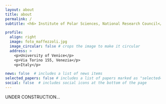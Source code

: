 ```yaml
---
layout: about
title: about
permalink: /
subtitle: <h6> Institute of Polar Sciences, National Research Council</h6><h6>Department of Environmental Sciences, Informatics and Statistics, University of Venice</h6>

profile:
  align: right
  image: foto_maffezzoli.jpg
  image_circular: false # crops the image to make it circular
  address: >
    <p>University of Venice</p>
    <p>Via Torino 155, Venezia</p>
    <p>Italy</p>

news: false  # includes a list of news items
selected_papers: false # includes a list of papers marked as "selected={true}"
social: false  # includes social icons at the bottom of the page
---
```


UNDER CONSTRUCTION...


